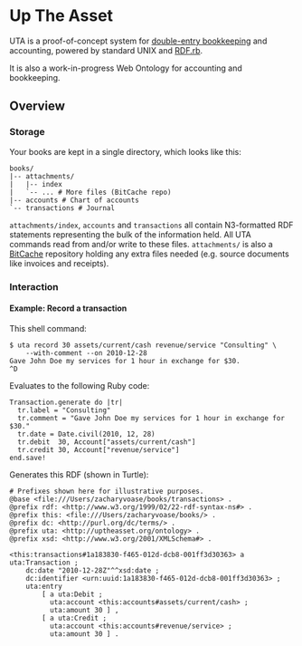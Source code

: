 # Up The Asset

UTA is a proof-of-concept system for [double-entry bookkeeping][deb] and
accounting, powered by standard UNIX and [RDF.rb](http://rdf.rubyforge.org).

  [deb]: http://en.wikipedia.org/wiki/Double-entry_bookkeeping_system

It is also a work-in-progress Web Ontology for accounting and bookkeeping.


## Overview

### Storage

Your books are kept in a single directory, which looks like this:

    books/
    |-- attachments/
    |   |-- index
    |   `-- ... # More files (BitCache repo)
    |-- accounts # Chart of accounts
    `-- transactions # Journal

`attachments/index`, `accounts` and `transactions` all contain N3-formatted RDF
statements representing the bulk of the information held. All UTA commands read
from and/or write to these files. `attachments/` is also a
[BitCache](http://bitcache.org/) repository holding any extra files needed
(e.g. source documents like invoices and receipts).


### Interaction

#### Example: Record a transaction

This shell command:

    $ uta record 30 assets/current/cash revenue/service "Consulting" \
        --with-comment --on 2010-12-28
    Gave John Doe my services for 1 hour in exchange for $30.
    ^D

Evaluates to the following Ruby code:

    Transaction.generate do |tr|
      tr.label = "Consulting"
      tr.comment = "Gave John Doe my services for 1 hour in exchange for $30."
      tr.date = Date.civil(2010, 12, 28)
      tr.debit  30, Account["assets/current/cash"]
      tr.credit 30, Account["revenue/service"]
    end.save!

Generates this RDF (shown in Turtle):

    # Prefixes shown here for illustrative purposes.
    @base <file:///Users/zacharyvoase/books/transactions> .
    @prefix rdf: <http://www.w3.org/1999/02/22-rdf-syntax-ns#> .
    @prefix this: <file:///Users/zacharyvoase/books/> .
    @prefix dc: <http://purl.org/dc/terms/> .
    @prefix uta: <http://uptheasset.org/ontology> .
    @prefix xsd: <http://www.w3.org/2001/XMLSchema#> .

    <this:transactions#1a183830-f465-012d-dcb8-001ff3d30363> a uta:Transaction ;
        dc:date "2010-12-28Z"^^xsd:date ;
        dc:identifier <urn:uuid:1a183830-f465-012d-dcb8-001ff3d30363> ;
        uta:entry
            [ a uta:Debit ;
              uta:account <this:accounts#assets/current/cash> ;
              uta:amount 30 ] ,
            [ a uta:Credit ;
              uta:account <this:accounts#revenue/service> ;
              uta:amount 30 ] .
